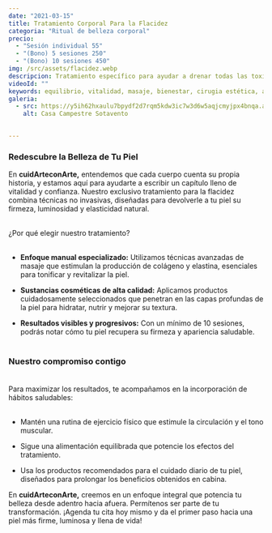 ```yaml
---
date: "2021-03-15"
title: Tratamiento Corporal Para la Flacidez
categoria: "Ritual de belleza corporal"
precio: 
  - "Sesión individual 55"
  - "(Bono) 5 sesiones 250" 
  - "(Bono) 10 sesiones 450"
img: /src/assets/flacidez.webp
descripcion: Tratamiento específico para ayudar a drenar todas las toxinas que se van acumulando en nuestro cuerpo a causa de malos hábitos alimenticios, del consumo de medicamentos, del tabaco etc.
videoId: ""
keywords: equilibrio, vitalidad, masaje, bienestar, cirugia estética, activación circulatoria, postoperatorios, grasas, toxinas, obesidad, elasticidad, firmeza, tono muscular, tonificante, elastina, colágeno, reafirmante, perdida de peso
galeria:
  - src: https://y5ih62hxaulu7bpydf2d7rqm5kdw3ic7w3d6w5aqjcmyjpx4bnqa.arweave.net/x1B_aPcFF0-F-Bl0P8YM6odtoF-2x-t0EEiZhL78C2A
    alt: Casa Campestre Sotavento

  
---
```


### Redescubre la Belleza de Tu Piel

En **cuidArteconArte,** entendemos que cada cuerpo cuenta su propia historia, y estamos aquí para ayudarte a escribir un capítulo lleno de vitalidad y confianza. Nuestro exclusivo tratamiento para la flacidez combina técnicas no invasivas, diseñadas para devolverle a tu piel su firmeza, luminosidad y elasticidad natural. <br><br>

¿Por qué elegir nuestro tratamiento? <br><br>

- **Enfoque manual especializado:** Utilizamos técnicas avanzadas de masaje que estimulan la producción de colágeno y elastina, esenciales para tonificar y revitalizar la piel.

- **Sustancias cosméticas de alta calidad:** Aplicamos productos cuidadosamente seleccionados que penetran en las capas profundas de la piel para hidratar, nutrir y mejorar su textura.

- **Resultados visibles y progresivos:** Con un mínimo de 10 sesiones, podrás notar cómo tu piel recupera su firmeza y apariencia saludable. 
<br><br>


### Nuestro compromiso contigo <br><br>

Para maximizar los resultados, te acompañamos en la incorporación de hábitos saludables: <br><br>

- Mantén una rutina de ejercicio físico que estimule la circulación y el tono muscular.

- Sigue una alimentación equilibrada que potencie los efectos del tratamiento.

- Usa los productos recomendados para el cuidado diario de tu piel, diseñados para prolongar los beneficios obtenidos en cabina.

En **cuidArteconArte,** creemos en un enfoque integral que potencia tu belleza desde adentro hacia afuera. Permítenos ser parte de tu transformación. ¡Agenda tu cita hoy mismo y da el primer paso hacia una piel más firme, luminosa y llena de vida! <br><br>